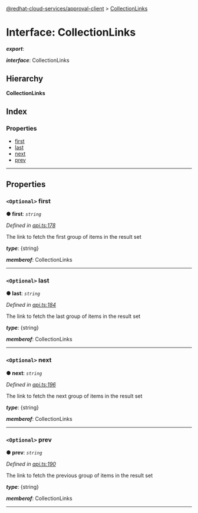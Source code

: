 [@redhat-cloud-services/approval-client](../README.md) > [CollectionLinks](../interfaces/collectionlinks.md)

# Interface: CollectionLinks

*__export__*: 

*__interface__*: CollectionLinks

## Hierarchy

**CollectionLinks**

## Index

### Properties

* [first](collectionlinks.md#first)
* [last](collectionlinks.md#last)
* [next](collectionlinks.md#next)
* [prev](collectionlinks.md#prev)

---

## Properties

<a id="first"></a>

### `<Optional>` first

**● first**: *`string`*

*Defined in [api.ts:178](https://github.com/RedHatInsights/javascript-clients/blob/master/packages/approval/api.ts#L178)*

The link to fetch the first group of items in the result set

*__type__*: {string}

*__memberof__*: CollectionLinks

___
<a id="last"></a>

### `<Optional>` last

**● last**: *`string`*

*Defined in [api.ts:184](https://github.com/RedHatInsights/javascript-clients/blob/master/packages/approval/api.ts#L184)*

The link to fetch the last group of items in the result set

*__type__*: {string}

*__memberof__*: CollectionLinks

___
<a id="next"></a>

### `<Optional>` next

**● next**: *`string`*

*Defined in [api.ts:196](https://github.com/RedHatInsights/javascript-clients/blob/master/packages/approval/api.ts#L196)*

The link to fetch the next group of items in the result set

*__type__*: {string}

*__memberof__*: CollectionLinks

___
<a id="prev"></a>

### `<Optional>` prev

**● prev**: *`string`*

*Defined in [api.ts:190](https://github.com/RedHatInsights/javascript-clients/blob/master/packages/approval/api.ts#L190)*

The link to fetch the previous group of items in the result set

*__type__*: {string}

*__memberof__*: CollectionLinks

___

